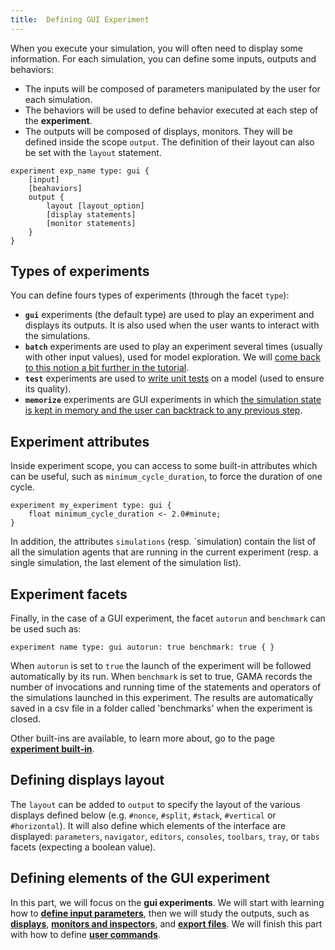 ```yaml
---
title:  Defining GUI Experiment
---
```


[//]: # (startConcept|gui_experiments)

When you execute your simulation, you will often need to display some information. For each simulation, you can define some inputs, outputs and behaviors:

* The inputs will be composed of parameters manipulated by the user for each simulation.
* The behaviors will be used to define behavior executed at each step of the **experiment**.
* The outputs will be composed of displays, monitors. They will be defined inside the scope `output`. The definition of their layout can also be set with the `layout` statement.

```
experiment exp_name type: gui {
    [input]
    [beahaviors]
    output {
        layout [layout_option]
        [display statements]
        [monitor statements]
    }
}
```

## Types of experiments

You can define fours types of experiments (through the facet `type`):

* **`gui`** experiments (the default type) are used to play an experiment and displays its outputs. It is also used when the user wants to interact with the simulations.
* **`batch`** experiments are used to play an experiment several times (usually with other input values), used for model exploration. We will [come back to this notion a bit further in the tutorial](BatchExperiments).
* **`test`** experiments are used to [write unit tests](Writing_Tests) on a model (used to ensure its quality).
* **`memorize`** experiments are GUI experiments in which [the simulation state is kept in memory and the user can backtrack to any previous step](Save-and-restore-simulations).


## Experiment attributes

Inside experiment scope, you can access to some built-in attributes which can be useful, such as `minimum_cycle_duration`, to force the duration of one cycle. 

```
experiment my_experiment type: gui {
    float minimum_cycle_duration <- 2.0#minute;
}
```

In addition, the attributes `simulations` (resp. `simulation) contain the list of all the simulation agents that are running in the current experiment (resp. a single simulation, the last element of the simulation list).


## Experiment facets

Finally, in the case of a GUI experiment, the facet `autorun` and `benchmark` can be used such as:
```
experiment name type: gui autorun: true benchmark: true { }
```
When `autorun` is set to `true` the launch of the experiment will be followed automatically by its run. When `benchmark` is set to true, GAMA records the number of invocations and running time of the statements and operators of the simulations launched in this experiment. The results are automatically saved in a csv file in a folder called 'benchmarks' when the experiment is closed.

Other built-ins are available, to learn more about, go to the page **[experiment built-in](ExperimentBuiltIn)**.


## Defining displays layout

The `layout` can be added to `output` to specify the layout of the various displays defined below (e.g. `#nonce`, `#split`, `#stack`, `#vertical` or `#horizontal`). It will also define which elements of the interface are displayed: `parameters`, `navigator`, `editors`, `consoles`, `toolbars`, `tray`, or `tabs` facets (expecting a boolean value).


## Defining elements of the GUI experiment

[//]: # (endConcept|gui_experiments)
In this part, we will focus on the **gui experiments**. We will start with learning how to **[define input parameters](DefiningParameters)**, then we will study the outputs, such as **[displays](DefiningDisplaysGeneralities)**, **[monitors and inspectors](DefiningMonitorsAndInspectors)**, and **[export files](DefiningExportFiles)**. We will finish this part with how to define **[user commands](DefiningUserInteraction)**.
